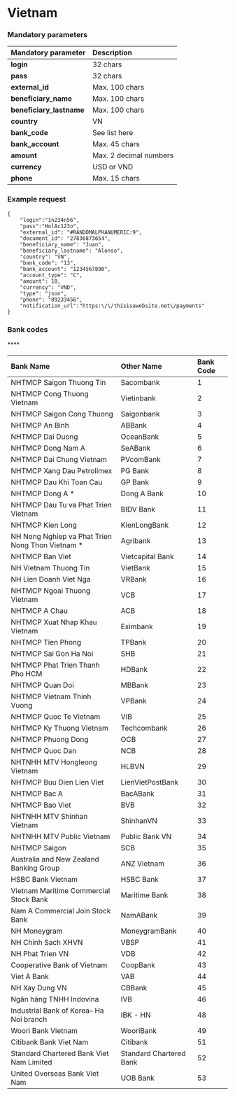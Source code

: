 # Vietnam

### Mandatory parameters

| **Mandatory parameter** | **Description** |
| :--- | :--- |
| **login** | 32 chars |
| **pass** | 32 chars |
| **external\_id** | Max. 100 chars |
| **beneficiary\_name** | Max. 100 chars |
| **beneficiary\_lastname** | Max. 100 chars |
| **country** | VN |
| **bank\_code** | See list here |
| **bank\_account** | Max. 45 chars |
| **amount** | Max. 2 decimal numbers |
| **currency** | USD or VND |
| **phone** | Max. 15 chars |

### Example request

```text
{
    "login":"1n234n56",
    "pass":"HolAc123o",
    "external_id": "#RANDOMALPHANUMERIC:9",
    "document_id": "27836873654",
    "beneficiary_name": "Juan",
    "beneficiary_lastname": "Alonso",
    "country": "VN",
    "bank_code": "13",
    "bank_account": "1234567890",
    "account_type": "C",
    "amount": 10,
    "currency": "VND",
    "type": "json",
    "phone": "09233456",
    "notification_url":"https:\/\/thisisawebsite.net\/payments"
}

```

### **Bank codes**

\*\*\*\*

| Bank Name | Other Name | Bank Code |
| :--- | :--- | :--- |
| NHTMCP Saigon Thuong Tin | Sacombank | 1 |
| NHTMCP Cong Thuong Vietnam | Vietinbank | 2 |
| NHTMCP Saigon Cong Thuong | Saigonbank | 3 |
| NHTMCP An Binh | ABBank | 4 |
| NHTMCP Dai Duong | OceanBank | 5 |
| NHTMCP Dong Nam A | SeABank | 6 |
| NHTMCP Dai Chung Vietnam | PVcomBank | 7 |
| NHTMCP Xang Dau Petrolimex | PG Bank | 8 |
| NHTMCP Dau Khi Toan Cau | GP Bank | 9 |
| NHTMCP Dong A \* | Dong A Bank  | 10 |
| NHTMCP Dau Tu va Phat Trien Vietnam | BIDV Bank | 11 |
| NHTMCP Kien Long | KienLongBank | 12 |
| NH Nong Nghiep va Phat Trien Nong Thon Vietnam \* | Agribank  | 13 |
| NHTMCP Ban Viet | Vietcapital Bank | 14 |
| NH Vietnam Thuong Tin | VietBank | 15 |
| NH Lien Doanh Viet Nga | VRBank | 16 |
| NHTMCP Ngoai Thuong Vietnam | VCB | 17 |
| NHTMCP A Chau | ACB | 18 |
| NHTMCP Xuat Nhap Khau Vietnam | Eximbank | 19 |
| NHTMCP Tien Phong | TPBank | 20 |
| NHTMCP Sai Gon Ha Noi | SHB | 21 |
| NHTMCP Phat Trien Thanh Pho HCM | HDBank | 22 |
| NHTMCP Quan Doi | MBBank | 23 |
| NHTMCP Vietnam Thinh Vuong | VPBank | 24 |
| NHTMCP Quoc Te Vietnam | VIB | 25 |
| NHTMCP Ky Thuong Vietnam | Techcombank | 26 |
| NHTMCP Phuong Dong | OCB | 27 |
| NHTMCP Quoc Dan | NCB | 28 |
| NHTNHH MTV Hongleong Vietnam | HLBVN | 29 |
| NHTMCP Buu Dien Lien Viet | LienVietPostBank | 30 |
| NHTMCP Bac A | BacABank | 31 |
| NHTMCP Bao Viet | BVB | 32 |
| NHTNHH MTV Shinhan Vietnam | ShinhanVN | 33 |
| NHTNHH MTV Public Vietnam | Public Bank VN | 34 |
| NHTMCP Saigon | SCB | 35 |
| Australia and New Zealand Banking Group | ANZ Vietnam | 36 |
| HSBC Bank Vietnam | HSBC Bank | 37 |
| Vietnam Maritime Commercial Stock Bank | Maritime Bank | 38 |
| Nam A Commercial Join Stock Bank | NamABank | 39 |
| NH Moneygram | MoneygramBank | 40 |
| NH Chinh Sach XHVN | VBSP | 41 |
| NH Phat Trien VN | VDB | 42 |
| Cooperative Bank of Vietnam | CoopBank | 43 |
| Viet A Bank | VAB | 44 |
| NH Xay Dung VN | CBBank | 45 |
| Ngân hàng TNHH Indovina | IVB | 46 |
| Industrial Bank of Korea– Ha Noi branch | IBK - HN | 48 |
| Woori Bank Vietnam | WooriBank | 49 |
| Citibank Bank Viet Nam | Citibank | 51 |
| Standard Chartered Bank Viet Nam Limited | Standard Chartered Bank | 52 |
| United Overseas Bank Viet Nam | UOB Bank | 53 |

